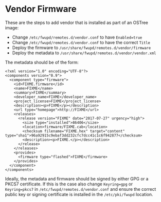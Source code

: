Vendor Firmware
===============

These are the steps to add vendor that is installed as part of an OSTree image:

* Change `/etc/fwupd/remotes.d/vendor.conf` to have `Enabled=true`
* Change `/etc/fwupd/remotes.d/vendor.conf` to have the correct `Title`
* Deploy the firmware to `/usr/share/fwupd/remotes.d/vendor/firmware`
* Deploy the metadata to `/usr/share/fwupd/remotes.d/vendor/vendor.xml`

The metadata should be of the form:

    <?xml version="1.0" encoding="UTF-8"?>
    <components version="0.9">
      <component type="firmware">
        <id>FIXME.firmware</id>
        <name>FIXME</name>
        <summary>FIXME</summary>
        <developer_name>FIXME</developer_name>
        <project_license>FIXME</project_license>
        <description><p>FIXME</p></description>
        <url type="homepage">http://FIXME</url>
        <releases>
          <release version="FIXME" date="2017-07-27" urgency="high">
            <size type="installed">86406</size>
            <location>firmware/FIXME.cab</location>
            <checksum filename="FIXME.hex" target="content" type="sha1">96a92915c9ebaf3dd232cfc7dcc41c1c6f942877</checksum>
            <description><p>FIXME.</p></description>
          </release>
        </releases>
        <provides>
          <firmware type="flashed">FIXME</firmware>
        </provides>
      </component>
    </components>

Ideally, the metadata and firmware should be signed by either GPG or a PKCS7
certificate. If this is the case also change `Keyring=gpg` or `Keyring=pkcs7`
in `/etc/fwupd/remotes.d/vendor.conf` and ensure the correct public key or
signing certificate is installed in the `/etc/pki/fwupd` location.
